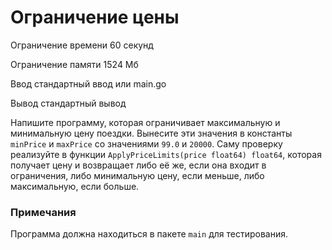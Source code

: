 # Ограничение цены

Ограничение времени	60 секунд

Ограничение памяти	1524 Мб

Ввод	стандартный ввод или main.go

Вывод	стандартный вывод

Напишите программу, которая ограничивает максимальную и минимальную цену поездки. Вынесите эти значения в константы `minPrice` и `maxPrice` со значениями `99.0` и `20000`. Саму проверку реализуйте в функции `ApplyPriceLimits(price float64) float64`, которая получает цену и возвращает либо её же, если она входит в ограничения, либо минимальную цену, если меньше, либо максимальную, если больше.

### Примечания

Программа должна находиться в пакете `main` для тестирования.